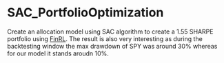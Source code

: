 # SAC_PortfolioOptimization

Create an allocation model using SAC algorithm to create a 1.55 SHARPE portfolio using [FinRL](https://github.com/AI4Finance-Foundation/FinRL). The result is also very interesting as during the backtesting window the max drawdown of SPY was around 30% whereas for our model it stands aroudn 10%.
